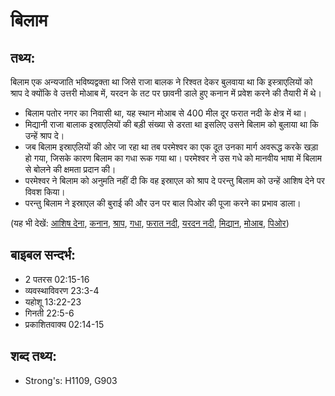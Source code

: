 # बिलाम #

## तथ्य: ##

बिलाम एक अन्यजाति भविष्यद्वक्ता था जिसे राजा बालक ने रिश्वत देकर बुलवाया था कि इस्त्राएलियों को श्राप दे क्योंकि वे उत्तरी मोआब में, यरदन के तट पर छावनी डाले हुए कनान में प्रवेश करने की तैयारी में थे।

* बिलाम पतोर नगर का निवासी था, यह स्थान मोआब से 400 मील दूर फरात नदी के क्षेत्र में था।
* मिद्यानी राजा बालाक इस्राएलियों की बड़ी संख्या से डरता था इसलिए उसने बिलाम को बुलाया था कि उन्हें श्राप दे।
* जब बिलाम इस्राएलियों की ओर जा रहा था तब परमेश्वर का एक दूत उनका मार्ग अवरूद्ध करके खड़ा हो गया, जिसके कारण बिलाम का गधा रूक गया था। परमेश्वर ने उस गधे को मानवीय भाषा में बिलाम से बोलने की क्षमता प्रदान की।
* परमेश्वर ने बिलाम को अनुमति नहीं दी कि वह इस्राएल को श्राप दे परन्तु बिलाम को उन्हें आशिष देने पर विवश किया।
* परन्तु बिलाम ने इस्राएल की बुराई की और उन पर बाल पिओर की पूजा करने का प्रभाव डाला।

(यह भी देखें: [आशिष देना](../bless.md), [कनान](../canaan.md), [श्राप](../curse.md), [गधा](../donkey.md), [फरात नदी](../euphrates.md), [यरदन नदी](../jordanriver.md), [मिद्यान](../midian.md), [मोआब](../moab.md), [पिओर](../peor.md))

## बाइबल सन्दर्भ: ##

* 2 पतरस 02:15-16
* व्यवस्थाविवरण 23:3-4
* यहोशू 13:22-23
* गिनती 22:5-6
* प्रकाशितवाक्य 02:14-15

## शब्द तथ्य: ##

* Strong's: H1109, G903
